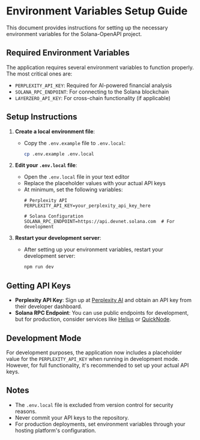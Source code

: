 # Environment Variables Setup Guide

This document provides instructions for setting up the necessary environment variables for the Solana-OpenAPI project.

## Required Environment Variables

The application requires several environment variables to function properly. The most critical ones are:

- `PERPLEXITY_API_KEY`: Required for AI-powered financial analysis
- `SOLANA_RPC_ENDPOINT`: For connecting to the Solana blockchain
- `LAYERZERO_API_KEY`: For cross-chain functionality (if applicable)

## Setup Instructions

1. **Create a local environment file**:
   - Copy the `.env.example` file to `.env.local`:
     ```bash
     cp .env.example .env.local
     ```

2. **Edit your `.env.local` file**:
   - Open the `.env.local` file in your text editor
   - Replace the placeholder values with your actual API keys
   - At minimum, set the following variables:
     ```
     # Perplexity API
     PERPLEXITY_API_KEY=your_perplexity_api_key_here
     
     # Solana Configuration
     SOLANA_RPC_ENDPOINT=https://api.devnet.solana.com  # For development
     ```

3. **Restart your development server**:
   - After setting up your environment variables, restart your development server:
     ```bash
     npm run dev
     ```

## Getting API Keys

- **Perplexity API Key**: Sign up at [Perplexity AI](https://www.perplexity.ai/) and obtain an API key from their developer dashboard.
- **Solana RPC Endpoint**: You can use public endpoints for development, but for production, consider services like [Helius](https://helius.xyz/) or [QuickNode](https://www.quicknode.com/).

## Development Mode

For development purposes, the application now includes a placeholder value for the `PERPLEXITY_API_KEY` when running in development mode. However, for full functionality, it's recommended to set up your actual API keys.

## Notes

- The `.env.local` file is excluded from version control for security reasons.
- Never commit your API keys to the repository.
- For production deployments, set environment variables through your hosting platform's configuration.
